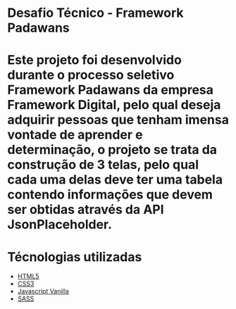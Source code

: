 # Desafio Técnico - Framework Padawans
Este projeto foi desenvolvido durante o processo seletivo Framework Padawans da empresa Framework Digital, pelo qual deseja adquirir pessoas que tenham imensa vontade de aprender e determinação, o projeto se trata da construção de 3 telas, pelo qual cada uma delas deve ter uma tabela contendo informações que devem ser obtidas através da API JsonPlaceholder. 
=================
Técnologias utilizadas
=================
<!--ts-->
   * [HTML5](#HTML5)
   * [CSS3](#CSS3)
   * [Javascript Vanilla](#VanillaJS)
   * [SASS](#SASS)
<!--te-->
